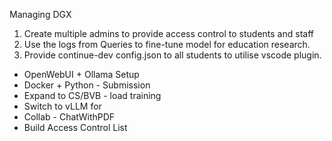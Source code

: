 Managing DGX

1. Create multiple admins to provide access control to students and staff
2. Use the logs from Queries to fine-tune model for education research.
3. Provide continue-dev config.json to all students to utilise vscode plugin. 


- OpenWebUI + Ollama Setup
- Docker + Python - Submission
- Expand to CS/BVB - load training
- Switch to vLLM for 
- Collab - ChatWithPDF 
- Build Access Control List